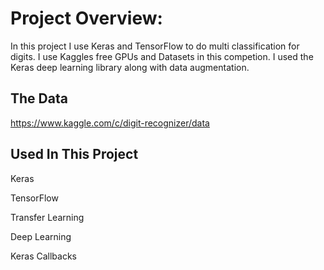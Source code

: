 <h1>Project Overview:</h1>

In this project I use Keras and TensorFlow to do multi classification for digits. I use Kaggles free GPUs and Datasets in this competion. I used the Keras deep learning library along with data augmentation.

<h2>The Data</h2>

https://www.kaggle.com/c/digit-recognizer/data

<h2>Used In This Project</h2>

   Keras

   TensorFlow

   Transfer Learning

   Deep Learning

   Keras Callbacks

